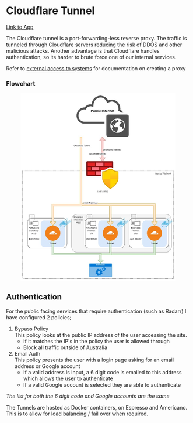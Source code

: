 # Cloudflare Tunnel

[Link to App](https://www.cloudflare.com/en-au/products/tunnel/)

The Cloudflare tunnel is a port-forwarding-less reverse proxy. The traffic is tunneled through Cloudflare servers reducing the risk of DDOS  and other malicious attacks. Another advantage is that Cloudflare handles authentication, so its harder to brute force one of our internal services.

Refer to [external access to systems](../../policies/external-access-to-systems.md) for documentation on creating a proxy

### Flowchart <a href="#bkmrk-flowchart" id="bkmrk-flowchart"></a>

<figure><img src="../../.gitbook/assets/image (33).png" alt=""><figcaption></figcaption></figure>

## Authentication

For the public facing services that require authentication (such as Radarr) I have configured 2 policies;

1. Bypass Policy\
   This policy looks at the public IP address of the user accessing the site.&#x20;
   * If it matches the IP's in the policy the user is allowed through
   * Block all traffic outside of Australia
2. Email Auth\
   This policy presents the user with a login page asking for an email address or Google account
   * If a valid address is input, a 6 digit code is emailed to this address which allows the user to authenticate
   * If a valid Google account is selected they are able to authenticate

_The list for both the 6 digit code and Google accounts are the same_



The Tunnels are hosted as Docker containers, on Espresso and Americano. This is to allow for load balancing / fail over when required.

<figure><img src="https://kb.xfgn.dev/uploads/images/gallery/2023-05/scaled-1680-/cloudflare.jpg" alt=""><figcaption></figcaption></figure>
